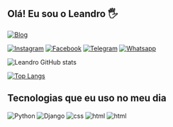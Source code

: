 ## Olá! Eu sou o Leandro 🖐️

[![Blog](https://img.shields.io/website?label=SujeitoProgramador.com&style=for-the-badge&url=https://sujeitoprogramador.com/)](https://sujeitoprogramador.com)

[![Instagram](https://img.shields.io/badge/Instagram-E4405F?style=for-the-badge&logo=instagram&logoColor=white)](https://instagram.com/Snarf2005)
[![Facebook](https://img.shields.io/badge/Facebook-1877F2?style=for-the-badge&logo=facebook&logoColor=white)](https://facebook.com/Snarf2005)
[![Telegram](https://img.shields.io/badge/Telegram-2CA5E0?style=for-the-badge&logo=telegram&logoColor=white)](https://instagram.com/Snarf2005)
[![Whatsapp](https://img.shields.io/badge/WhatsApp-25D366?style=for-the-badge&logo=whatsapp&logoColor=white)](https://instagram.com/Snarf2005)

![Leandro GitHub stats](https://github-readme-stats.vercel.app/api?username=Snarf2005&show_icons=true&theme=dracula&count_private=true)

[![Top Langs](https://github-readme-stats.vercel.app/api/top-langs/?username=Snarf2005)](https://github.com/anuraghazra/github-readme-stats)

## Tecnologias que eu uso no meu dia

<div style="display: inline_block">
  <img align="center" alt="Python" src="https://img.shields.io/badge/Python-3776AB?style=for-the-badge&logo=python&logoColor=white" />
  <img align="center" alt="Django" src="https://img.shields.io/badge/Django-092E20?style=for-the-badge&logo=django&logoColor=white" />
  <img align="center" alt="css" src="https://img.shields.io/badge/CSS-239120?&style=for-the-badge&logo=css3&logoColor=white" />
  <img align="center" alt="html" src="https://img.shields.io/badge/HTML-239120?style=for-the-badge&logo=html5&logoColor=white" />
  <img align="center" alt="html" src="https://img.shields.io/badge/json%20web%20tokens-323330?style=for-the-badge&logo=json-web-tokens&logoColor=pink" />
</div><br/>
